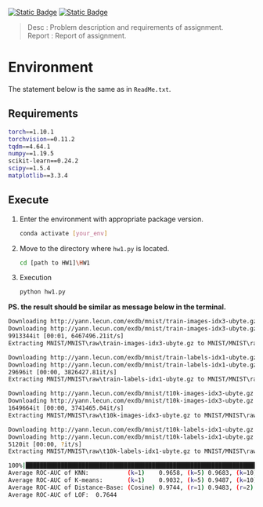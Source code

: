 [![Static Badge](https://img.shields.io/badge/Desc-pdf-blue?style=flat&logo=adobe)](https://github.com/weberyoutoo/AD/blob/main/HW1/AD_HW1.pdf)
[![Static Badge](https://img.shields.io/badge/Report-pdf-green?style=flat&logo=adobe)](https://github.com/weberyoutoo/AD/blob/main/HW1/Report.pdf)
> Desc : Problem description and requirements of assignment.  
> Report : Report of assignment.
# Environment
The statement below is the same as in `ReadMe.txt`.
## Requirements
```bash
torch==1.10.1
torchvision==0.11.2
tqdm==4.64.1
numpy==1.19.5
scikit-learn==0.24.2
scipy==1.5.4
matplotlib==3.3.4
```
## Execute
1. Enter the environment with appropriate package version.
    ```bash
    conda activate [your_env]
    ```
2. Move to the directory where `hw1.py` is located.
    ```bash
    cd [path to HW1]\HW1
    ```
3. Execution
    ```bash
    python hw1.py
    ```

**PS. the result should be similar as message below in the terminal.**
```bash
Downloading http://yann.lecun.com/exdb/mnist/train-images-idx3-ubyte.gz
Downloading http://yann.lecun.com/exdb/mnist/train-images-idx3-ubyte.gz to MNIST/MNIST\raw\train-images-idx3-ubyte.gz
9913344it [00:01, 6467496.21it/s]
Extracting MNIST/MNIST\raw\train-images-idx3-ubyte.gz to MNIST/MNIST\raw

Downloading http://yann.lecun.com/exdb/mnist/train-labels-idx1-ubyte.gz
Downloading http://yann.lecun.com/exdb/mnist/train-labels-idx1-ubyte.gz to MNIST/MNIST\raw\train-labels-idx1-ubyte.gz
29696it [00:00, 3826427.81it/s]
Extracting MNIST/MNIST\raw\train-labels-idx1-ubyte.gz to MNIST/MNIST\raw

Downloading http://yann.lecun.com/exdb/mnist/t10k-images-idx3-ubyte.gz
Downloading http://yann.lecun.com/exdb/mnist/t10k-images-idx3-ubyte.gz to MNIST/MNIST\raw\t10k-images-idx3-ubyte.gz
1649664it [00:00, 3741465.04it/s]
Extracting MNIST/MNIST\raw\t10k-images-idx3-ubyte.gz to MNIST/MNIST\raw

Downloading http://yann.lecun.com/exdb/mnist/t10k-labels-idx1-ubyte.gz
Downloading http://yann.lecun.com/exdb/mnist/t10k-labels-idx1-ubyte.gz to MNIST/MNIST\raw\t10k-labels-idx1-ubyte.gz
5120it [00:00, ?it/s]
Extracting MNIST/MNIST\raw\t10k-labels-idx1-ubyte.gz to MNIST/MNIST\raw

100%|██████████████████████████████████████████████████████████████████████████████████| 10/10 [04:37<00:00, 27.79s/it]
Average ROC-AUC of KNN:           (k=1)    0.9658, (k=5) 0.9683, (k=10) 0.9669
Average ROC-AUC of K-means:       (k=1)    0.9032, (k=5) 0.9487, (k=10) 0.9611
Average ROC-AUC of Distance-Base: (Cosine) 0.9744, (r=1) 0.9483, (r=2)  0.9517, (r=inf) 0.9532, (mahalanobis) 0.9794
Average ROC-AUC of LOF:  0.7644
```

